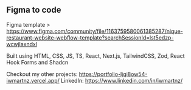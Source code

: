 ## Figma to code

Figma template > https://www.figma.com/community/file/1163759580061385287/nique-restaurant-website-webflow-template?searchSessionId=lst5edzp-wcwjlaxndxl

Built using HTML, CSS, JS, TS, React, Next.js, TailwindCSS, Zod, React Hook Forms and Shadcn

Checkout my other projects: https://portfolio-ljqi8ow54-iwmartnz.vercel.app/
LinkedIn: https://www.linkedin.com/in/iwmartnz/
